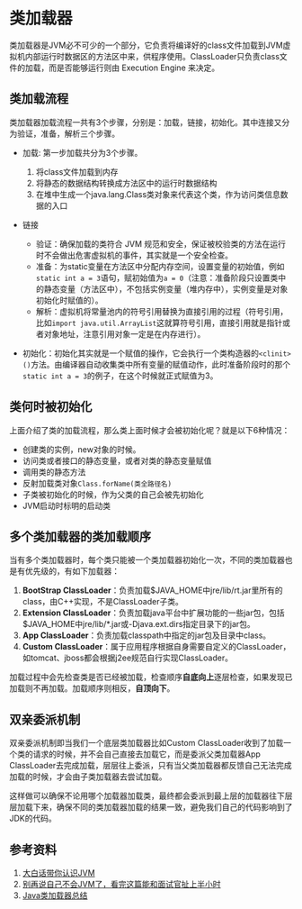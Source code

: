 # 类加载器
类加载器是JVM必不可少的一个部分，它负责将编译好的class文件加载到JVM虚拟机内部运行时数据区的方法区中来，供程序使用。ClassLoader只负责class文件的加载，而是否能够运行则由 Execution Engine 来决定。

## 类加载流程
类加载器加载流程一共有3个步骤，分别是：加载，链接，初始化。其中连接又分为验证，准备，解析三个步骤。

* 加载: 第一步加载共分为3个步骤。
  1. 将class文件加载到内存
  2. 将静态的数据结构转换成方法区中的运行时数据结构
  3. 在堆中生成一个java.lang.Class类对象来代表这个类，作为访问类信息数据的入口

* 链接
  * 验证：确保加载的类符合 JVM 规范和安全，保证被校验类的方法在运行时不会做出危害虚拟机的事件，其实就是一个安全检查。
  * 准备：为static变量在方法区中分配内存空间，设置变量的初始值，例如`static int a = 3`语句，赋初始值为`a = 0`（注意：准备阶段只设置类中的静态变量（方法区中），不包括实例变量（堆内存中），实例变量是对象初始化时赋值的）。
  * 解析：虚拟机将常量池内的符号引用替换为直接引用的过程（符号引用，比如`import java.util.ArrayList`这就算符号引用，直接引用就是指针或者对象地址，注意引用对象一定是在内存进行）。

* 初始化：初始化其实就是一个赋值的操作，它会执行一个类构造器的`<clinit>()`方法。由编译器自动收集类中所有变量的赋值动作，此时准备阶段时的那个`static int a = 3`的例子，在这个时候就正式赋值为3。

## 类何时被初始化
上面介绍了类的加载流程，那么类上面时候才会被初始化呢？就是以下6种情况：

* 创建类的实例，new对象的时候。
* 访问类或者接口的静态变量，或者对类的静态变量赋值
* 调用类的静态方法
* 反射加载类对象`Class.forName(类全路径名)`
* 子类被初始化的时候，作为父类的自己会被先初始化
* JVM启动时标明的启动类

## 多个类加载器的类加载顺序
当有多个类加载器时，每个类只能被一个类加载器初始化一次，不同的类加载器也是有优先级的，有如下加载器：
1. **BootStrap ClassLoader**：负责加载$JAVA_HOME中jre/lib/rt.jar里所有的class，由C++实现，不是ClassLoader子类。
2. **Extension ClassLoader**：负责加载java平台中扩展功能的一些jar包，包括$JAVA_HOME中jre/lib/*.jar或-Djava.ext.dirs指定目录下的jar包。
3. **App ClassLoader**：负责加载classpath中指定的jar包及目录中class。
4. **Custom ClassLoader**：属于应用程序根据自身需要自定义的ClassLoader，如tomcat、jboss都会根据j2ee规范自行实现ClassLoader。

加载过程中会先检查类是否已经被加载，检查顺序**自底向上**逐层检查，如果发现已加载则不再加载。加载顺序则相反，**自顶向下**。

## 双亲委派机制
双亲委派机制即当我们一个底层类加载器比如Custom ClassLoader收到了加载一个类的请求的时候，并不会自己直接去加载它，而是委派父类加载器App ClassLoader去完成加载，层层往上委派，只有当父类加载器都反馈自己无法完成加载的时候，才会由子类加载器去尝试加载。

这样做可以确保不论用哪个加载器加载类，最终都会委派到最上层的加载器往下层层加载下来，确保不同的类加载器加载的结果一致，避免我们自己的代码影响到了JDK的代码。

## 参考资料
1. [大白话带你认识JVM](https://juejin.im/post/6844904048013869064#heading-2)
2. [别再说自己不会JVM了，看完这篇能和面试官扯上半小时](https://juejin.im/post/6856958647445291021#heading-1)
3. [Java类加载器总结](https://blog.csdn.net/gjanyanlig/article/details/6818655)